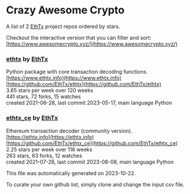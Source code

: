 # Crazy Awesome Crypto
A list of 2 [EthTx](https://github.com/EthTx) project repos ordered by stars.  

Checkout the interactive version that you can filter and sort: 
[https://www.awesomecrypto.xyz/](https://www.awesomecrypto.xyz/)  


### [ethtx](https://github.com/EthTx/ethtx) by [EthTx](https://github.com/EthTx)  
Python package with core transaction decoding functions.  
[https://www.ethtx.info](https://www.ethtx.info)  
[https://github.com/EthTx/ethtx](https://github.com/EthTx/ethtx)  
3.65 stars per week over 120 weeks  
441 stars, 72 forks, 15 watches  
created 2021-06-28, last commit 2023-05-17, main language Python  


### [ethtx_ce](https://github.com/EthTx/ethtx_ce) by [EthTx](https://github.com/EthTx)  
Ethereum transaction decoder (community version).  
[https://ethtx.info](https://ethtx.info)  
[https://github.com/EthTx/ethtx_ce](https://github.com/EthTx/ethtx_ce)  
2.25 stars per week over 116 weeks  
263 stars, 63 forks, 12 watches  
created 2021-07-26, last commit 2023-08-08, main language Python  


This file was automatically generated on 2023-10-22.  

To curate your own github list, simply clone and change the input csv file.  